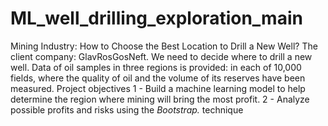# ML_well_drilling_exploration_main
Mining Industry: How to Choose the Best Location to Drill a New Well?  The client company: GlavRosGosNeft. We need to decide where to drill a new well.  Data of oil samples in three regions is provided: in each of 10,000 fields, where the quality of oil and the volume of its reserves have been measured.   Project objectives  1 - Build a machine learning model to help determine the region where mining will bring the most profit.   2 - Analyze possible profits and risks using the *Bootstrap.* technique
